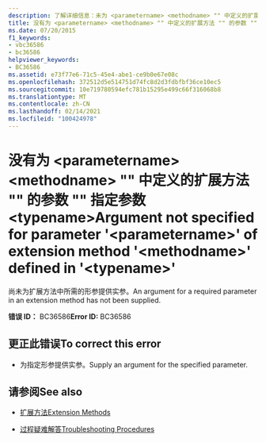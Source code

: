 ```yaml
---
description: 了解详细信息：未为 <parametername> <methodname> "" 中定义的扩展方法 "" 的参数 "" 指定参数 <typename>
title: 没有为 <parametername> <methodname> "" 中定义的扩展方法 "" 的参数 "" 指定参数 <typename>
ms.date: 07/20/2015
f1_keywords:
- vbc36586
- bc36586
helpviewer_keywords:
- BC36586
ms.assetid: e73f77e6-71c5-45e4-abe1-ce9b0e67e08c
ms.openlocfilehash: 372512d5e514751d74fc8d2d3fdbfbf36ce10ec5
ms.sourcegitcommit: 10e719780594efc781b15295e499c66f316068b8
ms.translationtype: MT
ms.contentlocale: zh-CN
ms.lasthandoff: 02/14/2021
ms.locfileid: "100424978"
---
```

# <a name="argument-not-specified-for-parameter-parametername-of-extension-method-methodname-defined-in-typename"></a><span data-ttu-id="a8394-103">没有为 \<parametername> \<methodname> "" 中定义的扩展方法 "" 的参数 "" 指定参数 \<typename></span><span class="sxs-lookup"><span data-stu-id="a8394-103">Argument not specified for parameter '\<parametername>' of extension method '\<methodname>' defined in '\<typename>'</span></span>

<span data-ttu-id="a8394-104">尚未为扩展方法中所需的形参提供实参。</span><span class="sxs-lookup"><span data-stu-id="a8394-104">An argument for a required parameter in an extension method has not been supplied.</span></span>  
  
 <span data-ttu-id="a8394-105">**错误 ID：** BC36586</span><span class="sxs-lookup"><span data-stu-id="a8394-105">**Error ID:** BC36586</span></span>  
  
## <a name="to-correct-this-error"></a><span data-ttu-id="a8394-106">更正此错误</span><span class="sxs-lookup"><span data-stu-id="a8394-106">To correct this error</span></span>  
  
- <span data-ttu-id="a8394-107">为指定形参提供实参。</span><span class="sxs-lookup"><span data-stu-id="a8394-107">Supply an argument for the specified parameter.</span></span>  
  
## <a name="see-also"></a><span data-ttu-id="a8394-108">请参阅</span><span class="sxs-lookup"><span data-stu-id="a8394-108">See also</span></span>

- [<span data-ttu-id="a8394-109">扩展方法</span><span class="sxs-lookup"><span data-stu-id="a8394-109">Extension Methods</span></span>](../programming-guide/language-features/procedures/extension-methods.md)

- [<span data-ttu-id="a8394-110">过程疑难解答</span><span class="sxs-lookup"><span data-stu-id="a8394-110">Troubleshooting Procedures</span></span>](../programming-guide/language-features/procedures/troubleshooting-procedures.md)
